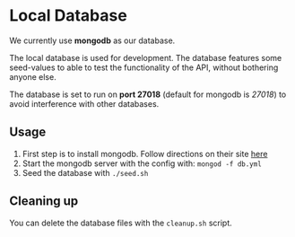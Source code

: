 # Local Database
We currently use **mongodb** as our database.

The local database is used for development. The database features some seed-values to able to test the functionality of the API, without bothering anyone else.

The database is set to run on **port 27018** (default for mongodb is *27018*) to avoid interference with other databases.
## Usage
1. First step is to install mongodb. Follow directions on their site [here](https://docs.mongodb.com/manual/administration/install-community/)
2. Start the mongodb server with the config with: `mongod -f db.yml`
3. Seed the database with `./seed.sh`

## Cleaning up
You can delete the database files with the `cleanup.sh` script.
